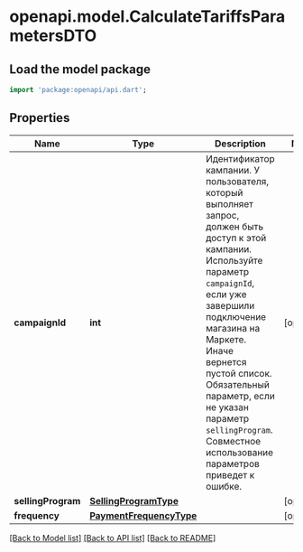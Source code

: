 # openapi.model.CalculateTariffsParametersDTO

## Load the model package
```dart
import 'package:openapi/api.dart';
```

## Properties
Name | Type | Description | Notes
------------ | ------------- | ------------- | -------------
**campaignId** | **int** | Идентификатор кампании. У пользователя, который выполняет запрос, должен быть доступ к этой кампании.  Используйте параметр `campaignId`, если уже завершили подключение магазина на Маркете. Иначе вернется пустой список.  Обязательный параметр, если не указан параметр `sellingProgram`. Совместное использование параметров приведет к ошибке.  | [optional] 
**sellingProgram** | [**SellingProgramType**](SellingProgramType.md) |  | [optional] 
**frequency** | [**PaymentFrequencyType**](PaymentFrequencyType.md) |  | [optional] 

[[Back to Model list]](../README.md#documentation-for-models) [[Back to API list]](../README.md#documentation-for-api-endpoints) [[Back to README]](../README.md)


